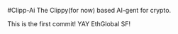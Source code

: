#Clipp-Ai The Clippy(for now) based AI-gent for crypto.

This is the first commit! YAY EthGlobal SF!
